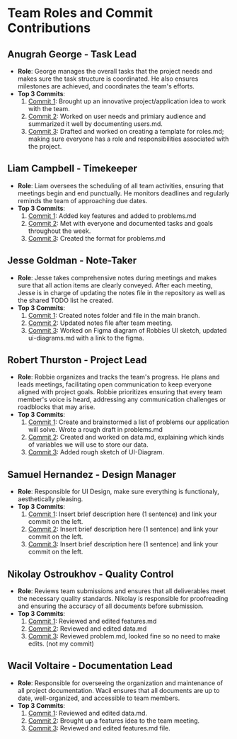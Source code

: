 # Team Roles and Commit Contributions

##  Anugrah George  - Task Lead
- **Role**: George manages the overall tasks that the project needs and makes sure the task structure is coordinated. He also ensures milestones are achieved, and coordinates the team's efforts.
- **Top 3 Commits**:
  1. [Commit 1](https://github.com/rthurston1/Team01-Web-Application-Concept-Design/commit/002debca589a17663e3ae6156a82ab5758d57051): Brought up an innovative project/application idea to work with the team.
  2. [Commit 2](https://github.com/rthurston1/Team01-Web-Application-Cherish/commit/d471ea48d0217f6a9b5ea471f60dc191ec0eb35e): Worked on user needs and primiary audience and summarized it well by documenting users.md.
  3. [Commit 3](https://github.com/rthurston1/Team01-Web-Application-Cherish/commit/d471ea48d0217f6a9b5ea471f60dc191ec0eb35e): Drafted and worked on creating a template for roles.md; making sure everyone has a role and responsibilities associated with the project.
     

##  Liam Campbell  - Timekeeper
- **Role**: Liam oversees the scheduling of all team activities, ensuring that meetings begin and end punctually. He monitors deadlines and regularly reminds the team of approaching due dates.
- **Top 3 Commits**:
  1. [Commit 1](https://github.com/rthurston1/Team01-Web-Application-Cherish/commit/b385dc2755c762ea2c05b4679bb04bc5ca9b7f5b): Added key features and added to problems.md
  2. [Commit 2](https://github.com/rthurston1/Team01-Web-Application-Cherish/commit/6244cb5bab87484f2f0634da24e76ce88408ec89): Met with everyone and documented tasks and goals throughout the week.
  3. [Commit 3](https://github.com/rthurston1/Team01-Web-Application-Cherish/commit/4cd1cecf806156e5ecf8a0c913983a2e37ea4f95): Created the format for problems.md

##  Jesse Goldman  - Note-Taker
- **Role**: Jesse takes comprehensive notes during meetings and makes sure that all action items are clearly conveyed. After each meeting, Jesse is in charge of updating the notes file in the repository as well as the shared TODO list he created.
- **Top 3 Commits**:
  1. [Commit 1](https://github.com/rthurston1/Team01-Web-Application-Concept-Design/commit/6c2ea8ac552fce25074cbeb870d86d244cfaf1c3): Created notes folder and file in the main branch.
  2. [Commit 2](https://github.com/rthurston1/Team01-Web-Application-Concept-Design/commit/62523bf0ff089fb33cf035d9464153367bd0e915): Updated notes file after team meeting.
  3. [Commit 3](https://github.com/rthurston1/Team01-Web-Application-Concept-Design/commit/5a3f407e3883248521bf97da8ad44bb91acc77fe): Worked on Figma diagram of Robbies UI sketch, updated ui-diagrams.md with a link to the figma.
     
## Robert Thurston  - Project Lead 
- **Role**: Robbie organizes and tracks the team's progress. He plans and leads meetings, facilitating open communication to keep everyone aligned with project goals. Robbie prioritizes ensuring that every team member's voice is heard, addressing any communication challenges or roadblocks that may arise.
- **Top 3 Commits**:
  1. [Commit 1](https://github.com/rthurston1/Team01-Web-Application-Concept-Design/commit/7c76b66e63da5389c1606f124f244b3153b4add9): Create and brainstormed a list of problems our application will solve. Wrote a rough draft in problems.md
  2. [Commit 2](https://github.com/rthurston1/Team01-Web-Application-Concept-Design/commit/0b9961c7ea6281aeef4ef78296862550115b09ba): Created and worked on data.md, explaining which kinds of variables we will use to store our data.
  3. [Commit 3](https://github.com/rthurston1/Team01-Web-Application-Concept-Design/commit/489b01edb69bf12af90cfe140d005e8471e151e8): Added rough sketch of UI-Diagram.

##  Samuel Hernandez  - Design Manager
- **Role**: Responsible for UI Design, make sure everything is functionaly, aesthetically pleasing.
- **Top 3 Commits**: 
  1. [Commit 1](https://github.com/rthurston1/Team01-Web-Application-Concept-Design/commit/c6da337d7228340dd19443be39f0506c9ba9aeb7): Insert brief description here (1 sentence) and link your commit on the left.
  2. [Commit 2](https://github.com/repo/commit2): Insert brief description here (1 sentence) and link your commit on the left.
  3. [Commit 3](https://github.com/repo/commit3): Insert brief description here (1 sentence) and link your commit on the left.

##  Nikolay Ostroukhov - Quality Control
- **Role**: Reviews team submissions and ensures that all deliverables meet the necessary quality standards. Nikolay is responsible for proofreading and ensuring the accuracy of all documents before submission.
- **Top 3 Commits**:
  1. [Commit 1](https://github.com/rthurston1/Team01-Web-Application-Concept-Design/commit/14880d53801500d05fee2482b344c43f35d312c8): Reviewed and edited features.md
  2. [Commit 2](https://github.com/rthurston1/Team01-Web-Application-Concept-Design/commit/743c75293655b8808375430500e12a8bd9f80018): Reviewed and edited data.md
  3. [Commit 3](https://github.com/rthurston1/Team01-Web-Application-Concept-Design/commit/4f08925f0cbd92b2825c3f2499024a13f6720ac3): Reviewed problem.md, looked fine so no need to make edits. (not my commit)

##  Wacil Voltaire  - Documentation Lead
- **Role**: Responsible for overseeing the organization and maintenance of all project documentation. Wacil ensures that all documents are up to date, well-organized, and accessible to team members.
- **Top 3 Commits**:
  1. [Commit 1](https://github.com/rthurston1/Team01-Web-Application-Cherish/commit/a5b7d3dced591d55a70a7d1173ddd51a33cc3664): Reviewed and edited data.md.
  2. [Commit 2](https://github.com/rthurston1/Team01-Web-Application-Cherish/commit/da4837d3521365be7f9dd21c42b0d5a710e88b46): Brought up a features idea to the team meeting.
  3. [Commit 3](https://github.com/rthurston1/Team01-Web-Application-Cherish/commit/fbf1078c7d1e63eb887a2525522c4d5edc36728c): Reviewed and edited features.md file.



